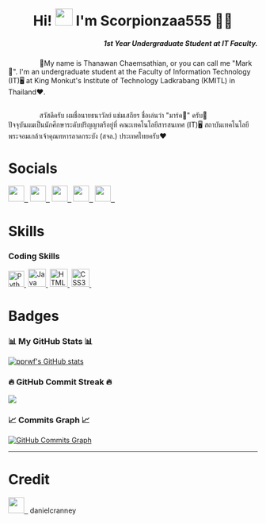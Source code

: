 <!-- ### Hi there 👋 -->

<!--
**Scorpionzaa555/Scorpionzaa555** is a ✨ _special_ ✨ repository because its `README.md` (this file) appears on your GitHub profile.

Here are some ideas to get you started:

- 🔭 I’m currently working on ...
- 🌱 I’m currently learning ...
- 👯 I’m looking to collaborate on ...
- 🤔 I’m looking for help with ...
- 💬 Ask me about ...
- 📫 How to reach me: ...
- 😄 Pronouns: ...
- ⚡ Fun fact: ...
-->

<h1 align="center">Hi! <img src="https://media.giphy.com/media/hvRJCLFzcasrR4ia7z/giphy.gif" width="35"> I'm Scorpionzaa555 🦂💸</h1>
<h5 align="right">1st Year Undergraduate Student at IT Faculty.</h5>

&nbsp;&nbsp;&nbsp;&nbsp;&nbsp;&nbsp;&nbsp;&nbsp;&nbsp;&nbsp;&nbsp;&nbsp;&nbsp;&nbsp;&nbsp;
💫My name is Thanawan Chaemsathian, or you can call me "Mark🪬".
I'm an undergraduate student at the Faculty of Information Technology (IT)🖥️ at King Monkut's Institute of Technology Ladkrabang (KMITL) in Thailand❤️.



##

&nbsp;&nbsp;&nbsp;&nbsp;&nbsp;&nbsp;&nbsp;&nbsp;&nbsp;&nbsp;&nbsp;&nbsp;&nbsp;&nbsp;&nbsp;
สวัสดีครับ ผมชื่อนายธนาวัลย์ แช่มเสถียร ชื่อเล่นว่า "มาร์ค🪬" ครับ🙂<br>
ปัจจุบันผมเป็นนักศึกษาระดับปริญญาตรีอยู่ที่ คณะเทคโนโลยีสารสนเทศ (IT)🖥️ สถาบันเทคโนโลยีพระจอมเกล้าเจ้าคุณทหารลาดกระบัง (สจล.) ประเทศไทยครับ❤️



# Socials
<p align="left">
<a href="https://github.com/Scorpionzaa555" target="_blank" rel="noreferrer"><img src="https://raw.githubusercontent.com/danielcranney/readme-generator/main/public/icons/socials/github-dark.svg" width="32" height="32" />&nbsp;&nbsp;</a>
<a href="http://www.instagram.com/scorpion_zaaa" target="_blank" rel="noreferrer"><img src="https://raw.githubusercontent.com/danielcranney/readme-generator/main/public/icons/socials/instagram.svg" width="32" height="32" />&nbsp;&nbsp;</a>
<a href="https://web.facebook.com/profile.php?id=100011734456920" target="_blank" rel="noreferrer"><img src="https://raw.githubusercontent.com/danielcranney/readme-generator/main/public/icons/socials/facebook.svg" width="32" height="32" />&nbsp;&nbsp;</a>
<a href="https://www.linkedin.com/in/thanawan-chaemsathian-794722205" target="_blank" rel="noreferrer"><img src="https://raw.githubusercontent.com/danielcranney/profileme-dev/f4bbbc8357931e1793df30e96655e7ee95c19ff9/public/icons/socials/linkedin.svg" width="32" height="32" />&nbsp;&nbsp;</a>
<a href="https://discordapp.com/users/565498542827765760" target="_blank" rel="noreferrer"><img src="https://raw.githubusercontent.com/danielcranney/profileme-dev/f4bbbc8357931e1793df30e96655e7ee95c19ff9/public/icons/socials/discord.svg" width="32" height="32" />&nbsp;&nbsp;</a>
</p>

# Skills 
### Coding Skills
<p align="left">
<a href="https://www.python.org/" target="_blank" rel="noreferrer"><img src="https://raw.githubusercontent.com/danielcranney/readme-generator/main/public/icons/skills/python-colored.svg" width="32" height="32" alt="Python" />&nbsp;</a>
<a href="https://www.oracle.com/java/" target="_blank" rel="noreferrer"><img src="https://raw.githubusercontent.com/danielcranney/readme-generator/main/public/icons/skills/java-colored.svg" width="36" height="36" alt="Java" />&nbsp;</a>
<a href="https://developer.mozilla.org/en-US/docs/Glossary/HTML5" target="_blank" rel="noreferrer"><img src="https://raw.githubusercontent.com/danielcranney/readme-generator/main/public/icons/skills/html5-colored.svg" width="36" height="36" alt="HTML5" />&nbsp;</a>
<a href="https://www.w3.org/TR/CSS/#css" target="_blank" rel="noreferrer"><img src="https://raw.githubusercontent.com/danielcranney/readme-generator/main/public/icons/skills/css3-colored.svg" width="36" height="36" alt="CSS3" />&nbsp;</a>
</p>



# Badges
### 📊 My GitHub Stats 📊

<a href="http://www.github.com/Scorpionzaa555"><img src="https://github-readme-stats.vercel.app/api?username=Scorpionzaa555&show_icons=true&hide=prs,issues,&count_private=true&title_color=0891b2&text_color=ffffff&icon_color=0891b2&bg_color=1c1917&hide_border=true&show_icons=true" alt="pprwf's GitHub stats" /></a>

### 🔥 GitHub Commit Streak 🔥

<a href="http://www.github.com/Scorpionzaa555"><img src="https://github-readme-streak-stats.herokuapp.com/?user=Scorpionzaa555&stroke=ffffff&background=1c1917&ring=0891b2&fire=0891b2&currStreakNum=ffffff&currStreakLabel=0891b2&sideNums=ffffff&sideLabels=ffffff&dates=ffffff&hide_border=true" /></a>

### 📈 Commits Graph 📈

<a href="http://www.github.com/Scorpionzaa555"><img src="https://github-readme-activity-graph.cyclic.app/graph?username=Scorpionzaa555&bg_color=1c1917&color=ffffff&line=0891b2&point=ffffff&area_color=1c1917&area=true&hide_border=true&custom_title=GitHub%20Commits%20Graph" alt="GitHub Commits Graph" /></a>

----------

# Credit
<a href="https://github.com/danielcranney" target="_blank" rel="noreferrer"><img src="https://raw.githubusercontent.com/danielcranney/readme-generator/main/public/icons/socials/github-dark.svg" width="32" height="32" />&nbsp;&nbsp;</a>  danielcranney

